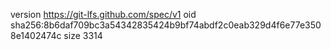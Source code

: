 version https://git-lfs.github.com/spec/v1
oid sha256:8b6daf709bc3a54342835424b9bf74abdf2c0eab329d4f6e77e3508e1402474c
size 3314
